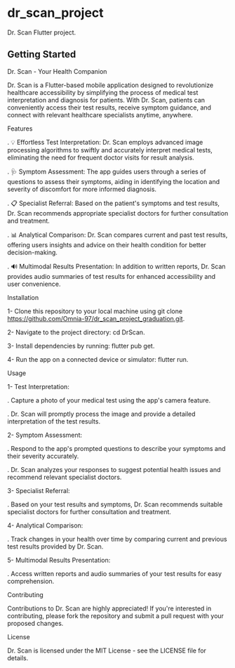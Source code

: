 # dr_scan_project

Dr. Scan Flutter project.

## Getting Started

Dr. Scan - Your Health Companion

Dr. Scan is a Flutter-based mobile application designed to revolutionize healthcare accessibility by simplifying the process of medical test interpretation and diagnosis for patients. With Dr. Scan, patients can conveniently access their test results, receive symptom guidance, and connect with relevant healthcare specialists anytime, anywhere.



Features

. 💡 Effortless Test Interpretation: Dr. Scan employs advanced image processing algorithms to swiftly and accurately interpret medical tests, eliminating the need for frequent doctor visits for result analysis.

. 🩺 Symptom Assessment: The app guides users through a series of questions to assess their symptoms, aiding in identifying the location and severity of discomfort for more informed diagnosis.

. 📋 Specialist Referral: Based on the patient's symptoms and test results, Dr. Scan recommends appropriate specialist doctors for further consultation and treatment.

. 📊 Analytical Comparison: Dr. Scan compares current and past test results, offering users insights and advice on their health condition for better decision-making.

. 🔊 Multimodal Results Presentation: In addition to written reports, Dr. Scan provides audio summaries of test results for enhanced accessibility and user convenience.


Installation

1- Clone this repository to your local machine using git clone https://github.com/Omnia-97/dr_scan_project_graduation.git.

2- Navigate to the project directory: cd DrScan.

3- Install dependencies by running: flutter pub get.

4- Run the app on a connected device or simulator: flutter run.


Usage

1- Test Interpretation:

. Capture a photo of your medical test using the app's camera feature.

. Dr. Scan will promptly process the image and provide a detailed interpretation of the test results.

2- Symptom Assessment:

. Respond to the app's prompted questions to describe your symptoms and their severity accurately.

. Dr. Scan analyzes your responses to suggest potential health issues and recommend relevant specialist doctors.

3- Specialist Referral:

. Based on your test results and symptoms, Dr. Scan recommends suitable specialist doctors for further consultation and treatment.

4- Analytical Comparison:

. Track changes in your health over time by comparing current and previous test results provided by Dr. Scan.

5- Multimodal Results Presentation:

. Access written reports and audio summaries of your test results for easy comprehension.


Contributing

Contributions to Dr. Scan are highly appreciated! If you're interested in contributing, please fork the repository and submit a pull request with your proposed changes.


License

Dr. Scan is licensed under the MIT License - see the LICENSE file for details.
